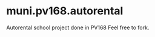 muni.pv168.autorental
=====================

Autorental school project done in PV168
Feel free to fork.

